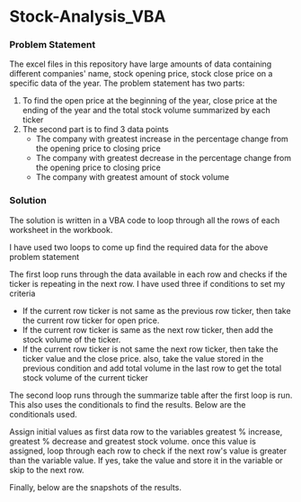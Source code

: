 # Stock-Analysis_VBA

### Problem Statement

The excel files in this repository have large amounts of data containing different companies' name, stock opening price, stock close price on a specific data of the year. The problem statement has two parts:

1. To find the open price at the beginning of the year, close price at the ending of the year and the total stock volume summarized by each ticker
2. The second part is to find 3 data points
   - The company with greatest increase in the percentage change from the opening price to closing price
   - The company with greatest decrease in the percentage change from the opening price to closing price
   - The company with greatest amount of stock volume



### Solution 

The solution is written in a VBA code to loop through all the rows of each worksheet in the workbook. 

I have used two loops to come up find the required data for the above problem statement

The first loop runs through the data available in each row and checks if the ticker is repeating in the next row. I have used three if conditions to set my criteria

- If the current row ticker is not same as the previous row ticker, then take the current row ticker for open price.
- If the current row ticker is same as the next row ticker, then add the stock volume of the ticker.
- If the current row ticker is not same the next row ticker, then take the ticker value and the close price. also, take the value stored in the previous condition and add total volume in the last row to get the total stock volume of the current ticker



The second loop runs through the summarize table after the first loop is run. This also uses the conditionals to find the results. Below are the conditionals used. 

Assign initial values as first data row to the variables greatest % increase, greatest % decrease and greatest stock volume. once this value is assigned, loop through each row to check if the next row's value is greater than the variable value. If yes, take the value and store it in the variable or skip to the next row. 

Finally, below are the snapshots of the results. 







